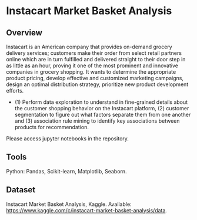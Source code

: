 # Instacart Market Basket Analysis
## Overview
Instacart is an American company that provides on-demand grocery delivery services; customers make their order from select retail partners online which are in turn fulfilled and delivered straight to their door step in as little as an hour, proving it one of the most prominent and innovative companies in grocery shopping. It wants to determine the appropriate product pricing, develop effective and customized marketing campaigns, design an optimal distribution strategy, prioritize new product development efforts.
- (1) Perform data exploration to understand in fine-grained details about the customer shopping behavior on the Instacart platform, (2) customer segmentation to figure out what factors separate them from one another and (3) association rule mining to identify key associations between products for recommendation.

Please access jupyter notebooks in the repository.

## Tools
Python: Pandas, Scikit-learn, Matplotlib, Seaborn.

## Dataset
Instacart Market Basket Analysis, Kaggle. Available: https://www.kaggle.com/c/instacart-market-basket-analysis/data.
